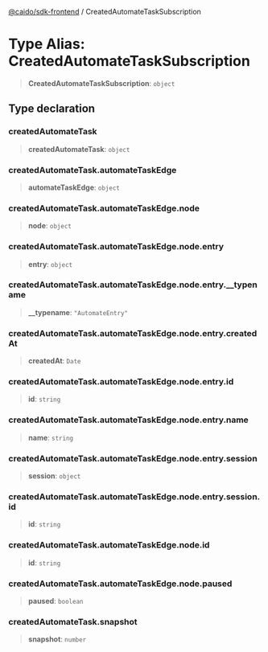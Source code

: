 [@caido/sdk-frontend](../index.md) / CreatedAutomateTaskSubscription

# Type Alias: CreatedAutomateTaskSubscription

> **CreatedAutomateTaskSubscription**: `object`

## Type declaration

### createdAutomateTask

> **createdAutomateTask**: `object`

### createdAutomateTask.automateTaskEdge

> **automateTaskEdge**: `object`

### createdAutomateTask.automateTaskEdge.node

> **node**: `object`

### createdAutomateTask.automateTaskEdge.node.entry

> **entry**: `object`

### createdAutomateTask.automateTaskEdge.node.entry.\_\_typename

> **\_\_typename**: `"AutomateEntry"`

### createdAutomateTask.automateTaskEdge.node.entry.createdAt

> **createdAt**: `Date`

### createdAutomateTask.automateTaskEdge.node.entry.id

> **id**: `string`

### createdAutomateTask.automateTaskEdge.node.entry.name

> **name**: `string`

### createdAutomateTask.automateTaskEdge.node.entry.session

> **session**: `object`

### createdAutomateTask.automateTaskEdge.node.entry.session.id

> **id**: `string`

### createdAutomateTask.automateTaskEdge.node.id

> **id**: `string`

### createdAutomateTask.automateTaskEdge.node.paused

> **paused**: `boolean`

### createdAutomateTask.snapshot

> **snapshot**: `number`
